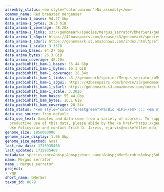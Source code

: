 ```yaml
---
assembly_status: <em style="color:maroon">No assembly</em>
common_name: Red breaster merganser
data_arima-1_bases: 94.27 Gbp
data_arima-1_bytes: 26.3 GiB
data_arima-1_coverage: 48.20x
data_arima-1_links: s3://genomeark/species/Mergus_serrator/bMerSer1/genomic_data/arima/<br>
data_arima-1_s3gui: https://42basepairs.com/browse/s3/genomeark/species/Mergus_serrator/bMerSer1/genomic_data/arima/
data_arima-1_s3url: https://genomeark.s3.amazonaws.com/index.html?prefix=species/Mergus_serrator/bMerSer1/genomic_data/arima/
data_arima-1_scale: 3.3378
data_arima_bases: 94.27 Gbp
data_arima_bytes: 26.3 GiB
data_arima_coverage: 48.20x
data_pacbiohifi_bam-1_bases: 55.44 Gbp
data_pacbiohifi_bam-1_bytes: 16.1 GiB
data_pacbiohifi_bam-1_coverage: 28.34x
data_pacbiohifi_bam-1_links: s3://genomeark/species/Mergus_serrator/bMerSer1/genomic_data/pacbio_hifi/<br>
data_pacbiohifi_bam-1_s3gui: https://42basepairs.com/browse/s3/genomeark/species/Mergus_serrator/bMerSer1/genomic_data/pacbio_hifi/
data_pacbiohifi_bam-1_s3url: https://genomeark.s3.amazonaws.com/index.html?prefix=species/Mergus_serrator/bMerSer1/genomic_data/pacbio_hifi/
data_pacbiohifi_bam-1_scale: 3.2026
data_pacbiohifi_bam_bases: 55.44 Gbp
data_pacbiohifi_bam_bytes: 16.1 GiB
data_pacbiohifi_bam_coverage: 28.34x
data_status: '<em style="color:forestgreen">PacBio HiFi</em> ::: <em style="color:forestgreen">Arima</em>'
data_use_source: from-default
data_use_text: Samples and data come from a variety of sources. To support fair and
  productive use of this data, please abide by the <a href="https://genome10k.soe.ucsc.edu/data-use-policies/">Data
  Use Policy</a> and contact Erich D. Jarvis, ejarvis@rockefeller.edu, with any questions.
genome_size: 1956000000
genome_size_display: 1.96 Gbp
genome_size_method: GoaT
last_raw_data: 1715935468
last_updated: 1715935468
metadata: species:<br>&nbsp;&nbsp;short_name:&nbsp;bMerSer<br>&nbsp;&nbsp;name:&nbsp;Mergus&nbsp;serrator<br>&nbsp;&nbsp;taxon_id:&nbsp;8879<br>&nbsp;&nbsp;common_name:&nbsp;Red&nbsp;breaster&nbsp;merganser<br>&nbsp;&nbsp;order:<br>&nbsp;&nbsp;&nbsp;&nbsp;name:&nbsp;Anseriformes<br>&nbsp;&nbsp;family:<br>&nbsp;&nbsp;&nbsp;&nbsp;name:&nbsp;Anatidae<br>&nbsp;&nbsp;individuals:<br>&nbsp;&nbsp;&nbsp;&nbsp;-&nbsp;short_name:&nbsp;bMerSer1<br>&nbsp;&nbsp;&nbsp;&nbsp;&nbsp;&nbsp;biosample_id:&nbsp;SAMEA113398848<br>&nbsp;&nbsp;&nbsp;&nbsp;&nbsp;&nbsp;sex:&nbsp;male<br>&nbsp;&nbsp;genome_size:&nbsp;1956000000<br>&nbsp;&nbsp;genome_size_method:&nbsp;GoaT<br>&nbsp;&nbsp;project:&nbsp;[&nbsp;vgp&nbsp;]<br>
name: Mergus serrator
name_: Mergus_serrator
project:
- vgp
short_name: bMerSer
taxon_id: 8879
---
```

